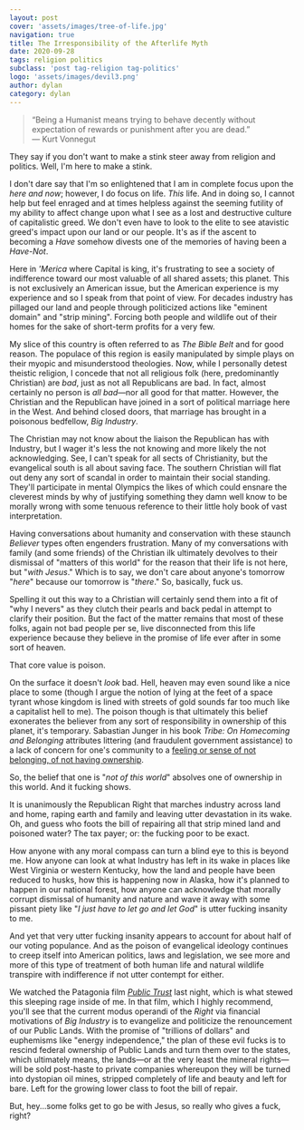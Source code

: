 ```yaml
---
layout: post
cover: 'assets/images/tree-of-life.jpg'
navigation: true
title: The Irresponsibility of the Afterlife Myth
date: 2020-09-28
tags: religion politics
subclass: 'post tag-religion tag-politics' 
logo: 'assets/images/devil3.png'
author: dylan
category: dylan
---
```


> “Being a Humanist means trying to behave decently without expectation of rewards or punishment after you are dead.”  
> &mdash; Kurt Vonnegut

They say if you don't want to make a stink steer away from religion and politics. Well, I'm here to make a stink.

I don't dare say that I'm so enlightened that I am in complete focus upon the _here and now_; however, I do focus on life. _This_ life. And in doing so, I cannot help but feel enraged and at times helpless against the seeming futility of my ability to affect change upon what I see as a lost and destructive culture of capitalistic greed. We don't even have to look to the elite to see atavistic greed's impact upon our land or our people. It's as if the ascent to becoming a _Have_ somehow divests one of the memories of having been a _Have-Not_.

Here in _'Merica_ where Capital is king, it's frustrating to see a society of indifference toward our most valuable of all shared assets; this planet. This is not exclusively an American issue, but the American experience is my experience and so I speak from that point of view. For decades industry has pillaged our land and people through politicized actions like "eminent domain" and "strip mining". Forcing both people and wildlife out of their homes for the sake of short-term profits for a very few.

My slice of this country is often referred to as _The Bible Belt_ and for good reason. The populace of this region is easily manipulated by simple plays on their myopic and misunderstood theologies. Now, while I personally detest theistic religion, I concede that not all religious folk (here, predominantly Christian) are _bad_, just as not all Republicans are bad. In fact, almost certainly no person is _all bad_&mdash;nor all good for that matter. However, the Christian and the Republican have joined in a sort of political marriage here in the West. And behind closed doors, that marriage has brought in a poisonous bedfellow, _Big Industry_.

The Christian may not know about the liaison the Republican has with Industry, but I wager it's less the not knowing and more likely the not acknowledging. See, I can't speak for all sects of Christianity, but the evangelical south is all about saving face. The southern Christian will flat out deny any sort of scandal in order to maintain their social standing. They'll participate in mental Olympics the likes of which could ensnare the cleverest minds by why of justifying something they damn well know to be morally wrong with some tenuous reference to their little holy book of vast interpretation. 

Having conversations about humanity and conservation with these staunch _Believer_ types often engenders frustration. Many of my conversations with family (and some friends) of the Christian ilk ultimately devolves to their dismissal of "matters of this world" for the reason that their life is not here, but "_with Jesus_." Which is to say, we don't care about anyone's tomorrow "_here_" because our tomorrow is "_there_." So, basically, fuck us.

Spelling it out this way to a Christian will certainly send them into a fit of "why I nevers" as they clutch their pearls and back pedal in attempt to clarify their position. But the fact of the matter remains that most of these folks, again not bad people per se, live disconnected from this life experience because they believe in the promise of life ever after in some sort of heaven. 

That core value is poison.

On the surface it doesn't _look_ bad. Hell, heaven may even sound like a nice place to some (though I argue the notion of lying at the feet of a space tyrant whose kingdom is lined with streets of gold sounds far too much like a capitalist hell to me). The poison though is that ultimately this belief exonerates the believer from any sort of responsibility in ownership of this planet, it's temporary. Sabastian Junger in his book _Tribe: On Homecoming and Belonging_ attributes littering (and fraudulent government assistance) to a lack of concern for one's community to a [feeling or sense of not belonging, of not having ownership](https://www.goodreads.com/quotes/7685121-in-this-sense-littering-is-an-exceedingly-petty-version-of).

So, the belief that one is "_not of this world_" absolves one of ownership in this world. And it fucking shows.

It is unanimously the Republican Right that marches industry across land and home, raping earth and family and leaving utter devastation in its wake. Oh, and guess who foots the bill of repairing all that strip mined land and poisoned water? The tax payer; or: the fucking poor to be exact.

How anyone with any moral compass can turn a blind eye to this is beyond me. How anyone can look at what Industry has left in its wake in places like West Virginia or western Kentucky, how the land and people have been reduced to husks, how this is happening now in Alaska, how it's planned to happen in our national forest, how anyone can acknowledge that morally corrupt dismissal of humanity and nature and wave it away with some pissant piety like "_I just have to let go and let God_" is utter fucking insanity to me.

And yet that very utter fucking insanity appears to account for about half of our voting populance. And as the poison of evangelical ideology continues to creep itself into American politics, laws and legislation, we see more and more of this type of treatment of both human life and natural wildlife transpire with indifference if not utter contempt for either. 

We watched the Patagonia film [_Public Trust_](https://www.youtube.com/watch?v=OGjnIG7puzY) last night, which is what stewed this sleeping rage inside of me. In that film, which I highly recommend, you'll see that the current modus operandi of the _Right_ via financial motivations of _Big Industry_ is to evangelize and politicize the renouncement of our Public Lands. With the promise of "trillions of dollars" and euphemisms like "energy independence," the plan of these evil fucks is to rescind federal ownership of Public Lands and turn them over to the states, which ultimately means, the lands&mdash;or at the very least the mineral rights&mdash;will be sold post-haste to private companies whereupon they will be turned into dystopian oil mines, stripped completely of life and beauty and left for bare. Left for the growing lower class to foot the bill of repair.

But, hey...some folks get to go be with Jesus, so really who gives a fuck, right?